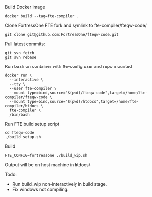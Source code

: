 Build Docker image

```
docker build --tag=fte-compiler .
```


Clone FortressOne FTE fork and symlink to fte-compiler/fteqw-code/

```
git clone git@github.com:FortressOne/fteqw-code.git
```

Pull latest commits:

```
git svn fetch
git svn rebase
```


Run bash on container with fte-config user and repo mounted

```
docker run \
  --interactive \
  --tty \
  --user fte-compiler \
  --mount type=bind,source="$(pwd)/fteqw-code",target=/home/fte-compiler/fteqw-code \
  --mount type=bind,source="$(pwd)/htdocs",target=/home/fte-compiler/htdocs \
  fte-compiler \
  /bin/bash
```


Run FTE build setup script

```
cd fteqw-code
./build_setup.sh
```


Build

```
FTE_CONFIG=fortressone ./build_wip.sh
```

Output will be on host machine in htdocs/


Todo:
- Run build_wip non-interactively in build stage.
- Fix windows not compiling.
